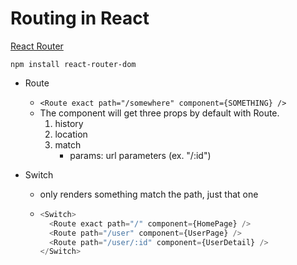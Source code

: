 # Routing in React

[React Router](https://reacttraining.com/react-router/web/guides/quick-start)

`npm install react-router-dom`

- Route

  - `<Route exact path="/somewhere" component={SOMETHING} />`
  - The component will get three props by default with Route.
    1. history
    2. location
    3. match
       - params: url parameters (ex. "/:id")

- Switch
  - only renders something match the path, just that one
  - ```js
    <Switch>
      <Route exact path="/" component={HomePage} />
      <Route path="/user" component={UserPage} />
      <Route path="/user/:id" component={UserDetail} />
    </Switch>
    ```
